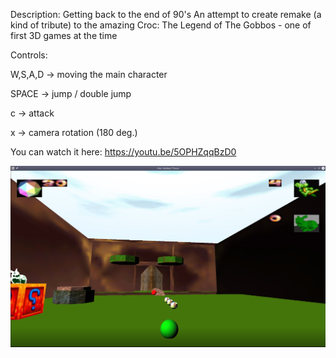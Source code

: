 Description: Getting back to the end of 90's
             An attempt to create remake (a kind of tribute) to the 
             amazing Croc: The Legend of The Gobbos - one of first 3D games at the time

Controls: 

W,S,A,D  -> moving the main character

SPACE    -> jump / double jump

c        -> attack

x        -> camera rotation (180 deg.)


You can watch it here: 
https://youtu.be/5OPHZqqBzD0

![alt text](https://github.com/PrzemyslawSamsel/Croc-Remake-OpenGL/blob/master/game_screenshot1.png)
